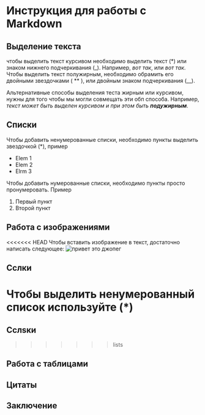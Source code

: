 # Инструкция для  работы  с  Markdown

## Выделение  текста

чтобы выделить  текст  курсивом необходимо  выделить текст (*) или знаком  нижнего  подчеркивания (_). Например, *вот так*, или _вот так_.
Чтобы выделить  текст полужирным, необходимо обрамить его  двойными звездочками ( ** ), или  двойным  знаком подчеркивания (__).

Альтернативные  способы  выделения теста жирным или  курсивом,  нужны для того чтобы мы могли совмещать эти  обп  способа. Например, _текст может  быть выделен  курсивом и при  этом  быть  **подужирным**_.
## Списки 

Чтобы добавить ненумерованные  списки, необходимо  пункты выделить звездочкой (*), пример
* Elem 1
* Elem 2
* Elrm 3

Чтобы добавить  нумерованные  списки, необходимо  пункты  просто пронумеровать. Пример
1. Первый пункт
2. Второй  пункт 

## Работа  с  изображениями

<<<<<<< HEAD
Чтобы  вставить изображение в  текст, достаточно написать следующее:
![привет  это джопег](4433.jpeg)

## Сслки 

Чтобы выделить ненумерованный  список используйте (*)
=======
##  Сслsки 

>>>>>>> lists

## Работа  с таблицами

## Цитаты

## Заключение   